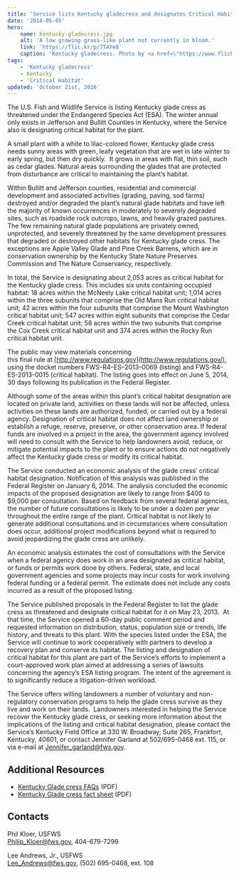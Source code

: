 ```yaml
---
title: 'Service lists Kentucky gladecress and designates Critical Habitat'
date: '2014-05-05'
hero:
    name: kentucky-gladecress.jpg
    alt: 'A low growing grass-like plant not currently in bloom.'
    link: 'https://flic.kr/p/7TAYe8'
    caption: 'Kentucky gladecress. Photo by <a href=\"https://www.flickr.com/photos/btsiders/\" target=\"_blank\">Bryan Siders</a> <a href=\"https://creativecommons.org/licenses/by/2.0/\" target=\"_blank\">CC BY 2.0</a>.'
tags:
    - 'Kentucky gladecress'
    - Kentucky
    - 'Critical Habitat'
updated: 'October 21st, 2016'
---
```


The U.S. Fish and Wildlife Service is listing Kentucky glade cress as threatened under the Endangered Species Act (ESA). The winter annual only exists in Jefferson and Bullitt Counties in Kentucky, where the Service also is designating critical habitat for the plant.

A small plant with a white to lilac-colored flower, Kentucky glade cress needs sunny areas with green, leafy vegetation that are wet in late winter to early spring, but then dry quickly.  It grows in areas with flat, thin soil, such as cedar glades. Natural areas surrounding the glades that are protected from disturbance are critical to maintaining the plant’s habitat.

Within Bullitt and Jefferson counties, residential and commercial development and associated activities (grading, paving, sod farms) destroyed and/or degraded the plant’s natural glade habitats and have left the majority of known occurrences in moderately to severely degraded sites, such as roadside rock outcrops, lawns, and heavily grazed pastures. The few remaining natural glade populations are privately owned, unprotected, and severely threatened by the same development pressures that degraded or destroyed other habitats for Kentucky glade cress. The exceptions are Apple Valley Glade and Pine Creek Barrens, which are in conservation ownership by the Kentucky State Nature Preserves Commission and The Nature Conservancy, respectively.

In total, the Service is designating about 2,053 acres as critical habitat for the Kentucky glade cress. This includes six units containing occupied habitat: 18 acres within the McNeely Lake critical habitat unit; 1,014 acres within the three subunits that comprise the Old Mans Run critical habitat unit; 42 acres within the four subunits that comprise the Mount Washington critical habitat unit; 547 acres within eight subunits that comprise the Cedar Creek critical habitat unit; 58 acres within the two subunits that comprise the Cox Creek critical habitat unit and 374 acres within the Rocky Run critical habitat unit.

The public may view materials concerning this final rule at [http://www.regulations.gov](http://www.regulations.gov/), using the docket numbers FWS–R4–ES–2013–0069 (listing) and FWS-R4-ES-2013-0015 (critical habitat). The listing goes into effect on June 5, 2014, 30 days following its publication in the Federal Register.

Although some of the areas within this plant’s critical habitat designation are located on private land, activities on these lands will not be affected, unless activities on these lands are authorized, funded, or carried out by a federal agency. Designation of critical habitat does not affect land ownership or establish a refuge, reserve, preserve, or other conservation area. If federal funds are involved in a project in the area, the government agency involved will need to consult with the Service to help landowners avoid, reduce, or mitigate potential impacts to the plant or to ensure actions do not negatively affect the Kentucky glade cress or modify its critical habitat.

The Service conducted an economic analysis of the glade cress’ critical habitat designation. Notification of this analysis was published in the Federal Register on January 6, 2014\. The analysis concluded the economic impacts of the proposed designation are likely to range from $400 to $9,000 per consultation. Based on feedback from several federal agencies, the number of future consultations is likely to be under a dozen per year throughout the entire range of the plant. Critical habitat is not likely to generate additional consultations and in circumstances where consultation does occur, additional project modifications beyond what is required to avoid jeopardizing the glade cress are unlikely.

An economic analysis estimates the cost of consultations with the Service when a federal agency does work in an area designated as critical habitat, or funds or permits work done by others. Federal, state, and local government agencies and some projects may incur costs for work involving federal funding or a federal permit. The estimate does not include any costs incurred as a result of the proposed listing.

The Service published proposals in the Federal Register to list the glade cress as threatened and designate critical habitat for it on May 23, 2013.  At that time, the Service opened a 60-day public comment period and requested information on distribution, status, population size or trends, life history, and threats to this plant. With the species listed under the ESA, the Service will continue to work cooperatively with partners to develop a recovery plan and conserve its habitat. The listing and designation of critical habitat for this plant are part of the Service’s efforts to implement a court-approved work plan aimed at addressing a series of lawsuits concerning the agency’s ESA listing program. The intent of the agreement is to significantly reduce a litigation-driven workload.

The Service offers willing landowners a number of voluntary and non-regulatory conservation programs to help the glade cress survive as they live and work on their lands.  Landowners interested in helping the Service recover the Kentucky glade cress, or seeking more information about the implications of the listing and critical habitat designation, please contact the Service’s Kentucky Field Office at 330 W. Broadway, Suite 265, Frankfort, Kentucky, 40601, or contact Jennifer Garland at 502/695-0468 ext. 115, or via e-mail at [Jennifer_garland@fws.gov](mailto:Jennifer_garland@fws.gov).

## Additional Resources

- [Kentucky Glade cress FAQs](http://www.fws.gov/southeast/news/2014/KY_Glade_Cress_FAQ.pdf) (PDF)
- [Kentucky Glade cress fact sheet](http://www.fws.gov/southeast/news/2014/KentuckyGladeCress-052014.pdf) (PDF)

## Contacts

Phil Kloer, USFWS  
[Philip_Kloer@fws.gov](mailto:Philip_Kloer@fws.gov), 404-679-7299  


Lee Andrews, Jr., USFWS  
[Lee_Andrews@fws.gov](mailto:Lee_Andrews@fws.gov), (502) 695-0468, ext. 108  
